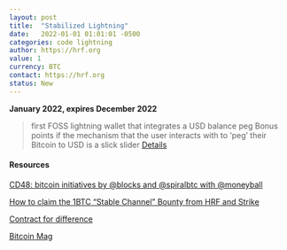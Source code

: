 ```yaml
---
layout: post
title:  "Stabilized Lightning"
date:   2022-01-01 01:01:01 -0500
categories: code lightning
author: https://hrf.org
value: 1
currency: BTC
contact: https://hrf.org
status: New
---
```


**January 2022, expires December 2022**

> first FOSS lightning wallet that integrates a USD balance peg
> Bonus points if the mechanism that the user interacts with to ‘peg’ their Bitcoin to USD is a slick slider
[Details](https://hrf.org/strike-hrf-bounty)

#### Resources

[CD48: bitcoin initiatives by @blocks and @spiralbtc with @moneyball](https://citadeldispatch.com/cd48/)

[How to claim the 1BTC “Stable Channel” Bounty from HRF and Strike](https://suredbits.com/how-to-claim-the-1btc-stable-channel-bounty-from-hrf-and-strike/)

[Contract for difference](https://en.wikipedia.org/wiki/Contract_for_difference)

[Bitcoin Mag](https://bitcoinmagazine.com/business/hrf-strike-launch-lightning-bounty-in-bitcoin)

